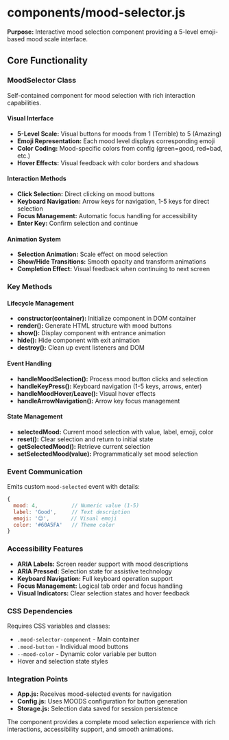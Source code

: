 # components/mood-selector.js

**Purpose:** Interactive mood selection component providing a 5-level emoji-based mood scale interface.

## Core Functionality

### MoodSelector Class
Self-contained component for mood selection with rich interaction capabilities.

#### Visual Interface
- **5-Level Scale:** Visual buttons for moods from 1 (Terrible) to 5 (Amazing)
- **Emoji Representation:** Each mood level displays corresponding emoji
- **Color Coding:** Mood-specific colors from config (green=good, red=bad, etc.)
- **Hover Effects:** Visual feedback with color borders and shadows

#### Interaction Methods
- **Click Selection:** Direct clicking on mood buttons
- **Keyboard Navigation:** Arrow keys for navigation, 1-5 keys for direct selection
- **Focus Management:** Automatic focus handling for accessibility
- **Enter Key:** Confirm selection and continue

#### Animation System
- **Selection Animation:** Scale effect on mood selection
- **Show/Hide Transitions:** Smooth opacity and transform animations
- **Completion Effect:** Visual feedback when continuing to next screen

### Key Methods

#### Lifecycle Management
- **constructor(container):** Initialize component in DOM container
- **render():** Generate HTML structure with mood buttons
- **show():** Display component with entrance animation
- **hide():** Hide component with exit animation
- **destroy():** Clean up event listeners and DOM

#### Event Handling
- **handleMoodSelection():** Process mood button clicks and selection
- **handleKeyPress():** Keyboard navigation (1-5 keys, arrows, enter)
- **handleMoodHover/Leave():** Visual hover effects
- **handleArrowNavigation():** Arrow key focus management

#### State Management
- **selectedMood:** Current mood selection with value, label, emoji, color
- **reset():** Clear selection and return to initial state
- **getSelectedMood():** Retrieve current selection
- **setSelectedMood(value):** Programmatically set mood selection

### Event Communication
Emits custom `mood-selected` event with details:
```javascript
{
  mood: 4,           // Numeric value (1-5)
  label: 'Good',     // Text description
  emoji: '😊',       // Visual emoji
  color: '#60A5FA'   // Theme color
}
```

### Accessibility Features
- **ARIA Labels:** Screen reader support with mood descriptions
- **ARIA Pressed:** Selection state for assistive technology
- **Keyboard Navigation:** Full keyboard operation support
- **Focus Management:** Logical tab order and focus handling
- **Visual Indicators:** Clear selection states and hover feedback

### CSS Dependencies
Requires CSS variables and classes:
- `.mood-selector-component` - Main container
- `.mood-button` - Individual mood buttons
- `--mood-color` - Dynamic color variable per button
- Hover and selection state styles

### Integration Points
- **App.js:** Receives mood-selected events for navigation
- **Config.js:** Uses MOODS configuration for button generation
- **Storage.js:** Selection data saved for session persistence

The component provides a complete mood selection experience with rich interactions, accessibility support, and smooth animations.
